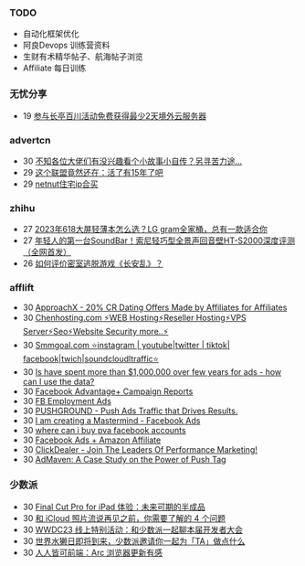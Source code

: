 ### TODO
-  自动化框架优化
-  阿良Devops 训练营资料
-  生财有术精华帖子、航海帖子浏览
-  Affiliate 每日训练

### 无忧分享
<!-- ruyo:START -->
-  19 [参与长亭百川活动免费获得最少2天境外云服务器](https://51.ruyo.net/18392.html)<!-- ruyo:END -->

### advertcn
<!-- advertcn:START -->
-  30 [不知各位大佬们有没兴趣看个小故事小自传？另寻苦力途...](https://www.advertcn.com/forum.php?mod=viewthread&tid=110618)
-  29 [这个联盟竟然还在：活了有15年了吧](https://www.advertcn.com/forum.php?mod=viewthread&tid=110615)
-  29 [netnut住宅ip合买](https://www.advertcn.com/forum.php?mod=viewthread&tid=110614)<!-- advertcn:END -->

### zhihu
<!-- zhihu:START -->
-  27 [2023年618大屏轻薄本怎么选？LG gram全家桶，总有一款适合你](http://zhuanlan.zhihu.com/p/632641888?utm_campaign=rss&utm_medium=rss&utm_source=rss&utm_content=title)
-  27 [年轻人的第一台SoundBar！索尼轻巧型全景声回音壁HT-S2000深度评测（全网首发）](http://zhuanlan.zhihu.com/p/630990296?utm_campaign=rss&utm_medium=rss&utm_source=rss&utm_content=title)
-  26 [如何评价密室逃脱游戏《长安乱》？](http://www.zhihu.com/question/563950552/answer/3045961312?utm_campaign=rss&utm_medium=rss&utm_source=rss&utm_content=title)<!-- zhihu:END -->

### afflift
<!-- afflift:START -->
-  30 [ApproachX - 20% CR Dating Offers Made by Affiliates for Affiliates](https://afflift.com/f/threads/approachx-20-cr-dating-offers-made-by-affiliates-for-affiliates.9381/?utm_source=rss&utm_medium=rss)
-  30 [Chenhosting.com ⚡WEB Hosting⚡Reseller Hosting⚡VPS Server⚡Seo⚡Website Security more..⚡](https://afflift.com/f/threads/chenhosting-com-%E2%9A%A1web-hosting%E2%9A%A1reseller-hosting%E2%9A%A1vps-server%E2%9A%A1seo%E2%9A%A1website-security-more-%E2%9A%A1.10653/?utm_source=rss&utm_medium=rss)
-  30 [Smmgoal.com ⭐instagram | youtube|twitter | tiktok| facebook|twich|soundcloudltraffic⭐](https://afflift.com/f/threads/smmgoal-com-%E2%AD%90instagram-youtube-twitter-tiktok-facebook-twich-soundcloudltraffic%E2%AD%90.6393/?utm_source=rss&utm_medium=rss)
-  30 [Is have spent more than $1,000,000 over few years for ads - how can I use the data?](https://afflift.com/f/threads/is-have-spent-more-than-1-000-000-over-few-years-for-ads-how-can-i-use-the-data.10792/?utm_source=rss&utm_medium=rss)
-  30 [Facebook Advantage+ Campaign Reports](https://afflift.com/f/threads/facebook-advantage-campaign-reports.10197/?utm_source=rss&utm_medium=rss)
-  30 [FB Employment Ads](https://afflift.com/f/threads/fb-employment-ads.10409/?utm_source=rss&utm_medium=rss)
-  30 [PUSHGROUND - Push Ads Traffic that Drives Results.](https://afflift.com/f/threads/pushground-push-ads-traffic-that-drives-results.10571/?utm_source=rss&utm_medium=rss)
-  30 [I am creating a Mastermind - Facebook Ads](https://afflift.com/f/threads/i-am-creating-a-mastermind-facebook-ads.10613/?utm_source=rss&utm_medium=rss)
-  30 [where can i buy pva facebook accounts](https://afflift.com/f/threads/where-can-i-buy-pva-facebook-accounts.10688/?utm_source=rss&utm_medium=rss)
-  30 [Facebook Ads + Amazon Affiliate](https://afflift.com/f/threads/facebook-ads-amazon-affiliate.10802/?utm_source=rss&utm_medium=rss)
-  30 [ClickDealer - Join The Leaders Of Performance Marketing!](https://afflift.com/f/threads/clickdealer-join-the-leaders-of-performance-marketing.2440/?utm_source=rss&utm_medium=rss)
-  30 [AdMaven: A Case Study on the Power of Push Tag](https://afflift.com/f/threads/admaven-a-case-study-on-the-power-of-push-tag.11022/?utm_source=rss&utm_medium=rss)<!-- afflift:END -->

### 少数派
<!-- sspai:START -->
-  30 [Final Cut Pro for iPad 体验：未来可期的半成品](https://sspai.com/post/80039)
-  30 [和 iCloud 照片流说再见之前，你需要了解的 4 个问题](https://sspai.com/post/80074)
-  30 [WWDC23 线上特别活动：和少数派一起聊本届开发者大会](https://sspai.com/post/80073)
-  30 [世界水獭日即将到来，少数派邀请你一起为「TA」做点什么](https://sspai.com/post/79971)
-  30 [人人皆可前端：Arc 浏览器更新有感](https://sspai.com/post/80028)<!-- sspai:END -->
